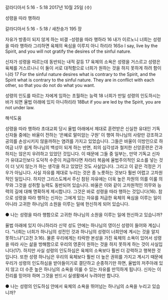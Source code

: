 갈라디아서 5:16 - 5:18 
2017년 10월 25일 (수)

성령을 따라 행하라



갈라디아서 5:16 - 5:18 / 새찬송가 195 장


자유가 방종이 되지 않게 하는 비결 -성령을 따라 행하라
16 내가 이르노니 너희는 성령을 따라 행하라 그리하면 육체의 욕심을 이루지 아니 하리라
16So I say, live by the Spirit, and you will not gratify the desires of the sinful nature.

신자가 성령을 따르는데 동반되는 내적 갈등
17 육체의 소욕은 성령을 거스르고 성령은 육체를 거스르나니 이 둘이 서로 대적함으로 너희가 원하는 것을 하지 못하게 하려 함이니라
17 For the sinful nature desires what is contrary to the Spirit, and the Spirit what is contrary to the sinful nature. They are in conflict with each other, so that you do not do what you want.

성령의 인도를 따르는 자에게 임하는 초월하는 능력
18 너희가 만일 성령의 인도하시는 바가 되면 율법 아래에 있지 아니하리라
18But if you are led by the Spirit, you are not under law.

해석도움





성령을 따라 행하라
초대교회 당시 율법 아래에서 제대로 훈련받은 신실한 유대인 기독 신자들 중에는 바울이 전하는 ‘은혜로 말미암는 구원’ 이 행여 하나님의 사랑만 강조하고 공의를 손상시키지 않을까하는 염려를 가지고 있었습니다. 그들은 바울이 이방인으로 하여금 너무 쉽게 하나님의 백성이 되게 하는 반면, 죄의 심각성과 철저한 신앙훈련은 간과하지는 않은지 우려하고 있었던 것입니다. 이 때문에 그들 중 일부는, 만약 기독교 신자가 유대교인보다 도덕적 수준이 저급하다면 차라리 복음에 율법주의적인 요소를 넣는 것이 더 낫지 않는가 하는 생각을 하고 있었던 것도 사실입니다. 그리고 이 같은 걱정은 기우가 아닙니다. 사실 자유를 제대로 누리는 것은 종 노릇하는 것보다 훨씬 어렵고 고차원적인 일입니다. 하지만 그리스도께서 주신 참된 자유에는 더욱 높은 차원의 의를 이룰 의무와 그것을 성취할 능력도 동반되어 있습니다. 바울은 이와 같이 고차원적인 의무와 능력의 길에 대해 명확하게 제시합니다. 그것은 바로 성령을 따라 행하는 것입니다(16). 참으로 성령을 따라 행하는 신자는 그에게 있는 자유를 저급한 육체의 욕심을 이루는 일이 아니라 고귀한 하나님의 소원을 이루는 일에 헌신하게 되어 있습니다.

● 나는 성령을 따라 행함으로 고귀한 하나님의 소원을 이루는 일에 헌신하고 있습니까?

율법 아래에 있지 아니하리라
신약 성도 안에는 하나님의 영이신 성령이 들어와 계십니다. “너희는 너희가 하나님의 성전인 것과 하나님의 성령이 너희안에 계시는 것을 알지 못하느냐”(고전 3:16). 물론 우리에게는 타락한 본성을 가진 육체의 소욕이 있어서 성령을 따라 사는 삶을 방해함으로 우리의 영혼이 원하는 것을 하지 못하게 하는 것이 사실입니다(17). 하지만 사실 성령의 인도하심은 육체의 소욕보다 훨씬 더 강력하고 행복한 것입니다. 또한 성령 하나님은 우리의 육체보다 훨씬 더 높은 권위를 가지고 계시기 때문에 우리가 성령의 인도하심을 받아들이기로 결단하고 순종하기만 하면, 율법의 저주아래 있지 않고 더 수준 높은 하나님의 소욕을 이룰 수 있는 자유를 만끽하게 됩니다. 신자는 이 진리를 믿어야 하며 그것을 반드시 실생활에서 누려야만 합니다.

● 나는 성령의 인도하심 안에서 육체의 소욕을 뛰어넘는 하나님의 소욕을 누리고 있습니까?